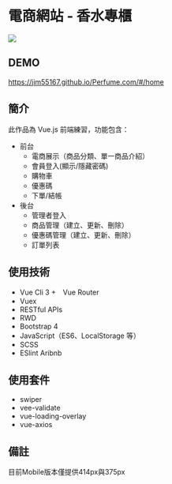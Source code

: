 # 電商網站 - 香水專櫃
![](https://img.onl/8svaNQ)

## DEMO
https://jim55167.github.io/Perfume.com/#/home

## 簡介
此作品為 Vue.js 前端練習，功能包含：
+ 前台
  + 電商展示（商品分類、單一商品介紹）
  + 會員登入(顯示/隱藏密碼)
  + 購物車
  + 優惠碼
  + 下單/結帳
+ 後台
  + 管理者登入
  + 商品管理（建立、更新、刪除）
  + 優惠碼管理（建立、更新、刪除）
  + 訂單列表
  
## 使用技術
+ Vue Cli 3
+　Vue Router
+ Vuex
+ RESTful APIs
+ RWD
+ Bootstrap 4
+ JavaScript（ES6、LocalStorage 等）
+ SCSS
+ ESlint Aribnb

## 使用套件
+ swiper
+ vee-validate
+ vue-loading-overlay
+ vue-axios

## 備註
目前Mobile版本僅提供414px與375px
